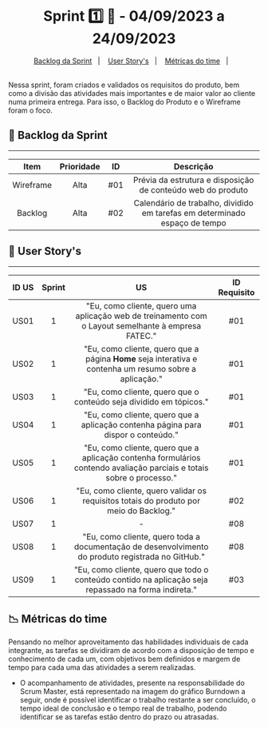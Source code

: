 <h1 align="center">Sprint 1️⃣ 🏃 - 04/09/2023 a 24/09/2023</h1>
<p align="center">
    <a href="#objetivos">Backlog da Sprint</a> &nbsp |&nbsp &nbsp
    <a href="#entregas">User Story's</a> &nbsp |&nbsp &nbsp
    <a href="#metricas">Métricas do time</a> &nbsp |&nbsp &nbsp
</p>
<br>
Nessa sprint, foram criados e validados os requisitos do produto, bem como a divisão das atividades mais importantes e de maior valor ao cliente numa primeira entrega. Para isso, o Backlog do Produto e o Wireframe foram o foco.
<br>
<span id="objetivos">

## 📨 Backlog da Sprint
<hr>

| Item | Prioridade|ID                                                                                                                                                                                                                               | Descrição | 
|:-------:|:--------:|:----------------------------------------------------------------------------------------------------------------------------------------------------------------------------------------------------------------------------------:|:-----------------------:|
| Wireframe  | Alta      | #01 | Prévia da estrutura e disposição de conteúdo web do produto
| Backlog    | Alta      | #02 | Calendário de trabalho, dividido em tarefas em determinado espaço de tempo

## 👥 User Story's 
<hr>


| ID US | Sprint | US                                                                                                                                                                                                                               | ID Requisito          |
|:-------:|:--------:|:----------------------------------------------------------------------------------------------------------------------------------------------------------------------------------------------------------------------------------:|:-----------------------:|
| US01  | 1      | "Eu, como cliente, quero uma aplicação web de treinamento com o Layout semelhante à empresa FATEC."                                                                                                                                      |  #01                  |
| US02  | 1      | "Eu, como cliente, quero que a página **Home** seja interativa e contenha um resumo sobre a aplicação."                                                                    |  #01                  |
| US03  | 1      | "Eu, como cliente, quero que o conteúdo seja dividido em tópicos."                                                                           |  #01                  |
| US04  | 1      | "Eu, como cliente, quero que a aplicação contenha página para dispor o conteúdo."                                          |  #01                  |
| US05  | 1      | "Eu, como cliente, quero que a aplicação contenha formulários contendo avaliação parciais e totais sobre o processo."                                                        |  #01                  |
| US06  | 1      | "Eu, como cliente, quero validar os requisitos totais do produto por meio do Backlog."                                            |  #02                  |
| US07  | 1      | -                         |  #08                  |
| US08  | 1      | "Eu, como cliente, quero toda a documentação de desenvolvimento do produto registrada no GitHub." |  #08                  |
| US09  | 1      | "Eu, como cliente, quero que todo o conteúdo contido na aplicação seja repassado na forma indireta."                        |  #03                  |

## 📉 Métricas do time 

Pensando no melhor aproveitamento das habilidades individuais de cada integrante, as tarefas se dividiram de acordo com a disposição de tempo e conhecimento de cada um, com objetivos bem definidos e margem de tempo para cada uma das atividades a serem realizadas.

- O acompanhamento de atividades, presente na responsabilidade do Scrum Master, está representado na imagem do gráfico Burndown a seguir, onde é possível identificar o trabalho restante a ser concluído, o tempo ideal de conclusão e o tempo real de trabalho, podendo identificar se as tarefas estão dentro do prazo ou atrasadas.
